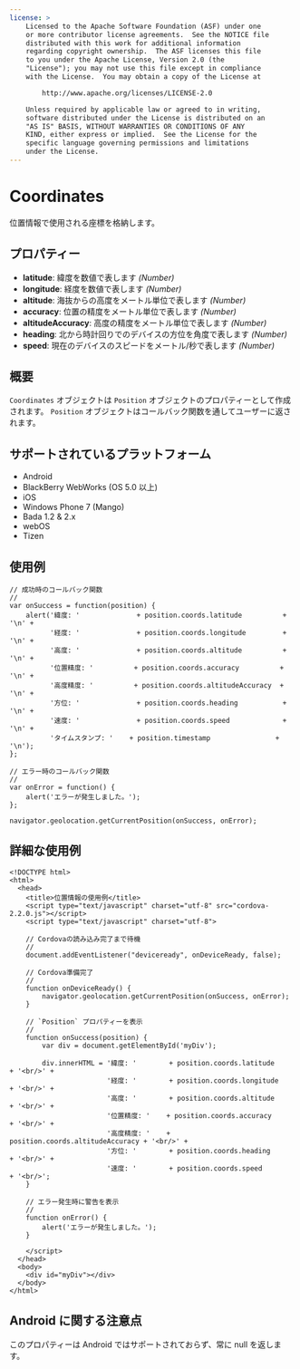 ```yaml
---
license: >
    Licensed to the Apache Software Foundation (ASF) under one
    or more contributor license agreements.  See the NOTICE file
    distributed with this work for additional information
    regarding copyright ownership.  The ASF licenses this file
    to you under the Apache License, Version 2.0 (the
    "License"); you may not use this file except in compliance
    with the License.  You may obtain a copy of the License at

        http://www.apache.org/licenses/LICENSE-2.0

    Unless required by applicable law or agreed to in writing,
    software distributed under the License is distributed on an
    "AS IS" BASIS, WITHOUT WARRANTIES OR CONDITIONS OF ANY
    KIND, either express or implied.  See the License for the
    specific language governing permissions and limitations
    under the License.
---
```


Coordinates
===========

位置情報で使用される座標を格納します。

プロパティー
----------

* __latitude__: 緯度を数値で表します _(Number)_
* __longitude__: 経度を数値で表します _(Number)_
* __altitude__: 海抜からの高度をメートル単位で表します _(Number)_
* __accuracy__: 位置の精度をメートル単位で表します _(Number)_
* __altitudeAccuracy__: 高度の精度をメートル単位で表します _(Number)_
* __heading__: 北から時計回りでのデバイスの方位を角度で表します _(Number)_
* __speed__: 現在のデバイスのスピードをメートル/秒で表します _(Number)_

概要
-----------

`Coordinates` オブジェクトは `Position` オブジェクトのプロパティーとして作成されます。 `Position` オブジェクトはコールバック関数を通してユーザーに返されます。

サポートされているプラットフォーム
-------------------

- Android
- BlackBerry WebWorks (OS 5.0 以上)
- iOS
- Windows Phone 7 (Mango)
- Bada 1.2 & 2.x
- webOS
- Tizen

使用例
-------------

    // 成功時のコールバック関数
    //
    var onSuccess = function(position) {
        alert('緯度: '              + position.coords.latitude          + '\n' +
              '経度: '              + position.coords.longitude         + '\n' +
              '高度: '              + position.coords.altitude          + '\n' +
              '位置精度: '          + position.coords.accuracy          + '\n' +
              '高度精度: '          + position.coords.altitudeAccuracy  + '\n' +
              '方位: '              + position.coords.heading           + '\n' +
              '速度: '              + position.coords.speed             + '\n' +
              'タイムスタンプ: '    + position.timestamp                + '\n');
    };

    // エラー時のコールバック関数
    //
    var onError = function() {
        alert('エラーが発生しました。');
    };

    navigator.geolocation.getCurrentPosition(onSuccess, onError);

詳細な使用例
------------

    <!DOCTYPE html>
    <html>
      <head>
        <title>位置情報の使用例</title>
        <script type="text/javascript" charset="utf-8" src="cordova-2.2.0.js"></script>
        <script type="text/javascript" charset="utf-8">

        // Cordovaの読み込み完了まで待機
        //
        document.addEventListener("deviceready", onDeviceReady, false);

        // Cordova準備完了
        //
        function onDeviceReady() {
            navigator.geolocation.getCurrentPosition(onSuccess, onError);
        }

        // `Position` プロパティーを表示
        //
        function onSuccess(position) {
            var div = document.getElementById('myDiv');

            div.innerHTML = '緯度: '        + position.coords.latitude      + '<br/>' +
                            '経度: '        + position.coords.longitude     + '<br/>' +
                            '高度: '        + position.coords.altitude      + '<br/>' +
                            '位置精度: '    + position.coords.accuracy      + '<br/>' +
                            '高度精度: '    + position.coords.altitudeAccuracy + '<br/>' +
                            '方位: '        + position.coords.heading       + '<br/>' +
                            '速度: '        + position.coords.speed         + '<br/>';
        }

        // エラー発生時に警告を表示
        //
        function onError() {
            alert('エラーが発生しました。');
        }

        </script>
      </head>
      <body>
        <div id="myDiv"></div>
      </body>
    </html>

Android に関する注意点
-------------

このプロパティーは Android ではサポートされておらず、常に null を返します。
